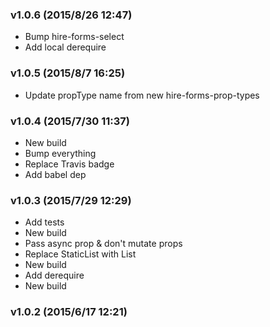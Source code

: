 ### v1.0.6	(2015/8/26 12:47)
* Bump hire-forms-select
* Add local derequire

### v1.0.5	(2015/8/7 16:25)
* Update propType name from new hire-forms-prop-types

### v1.0.4	(2015/7/30 11:37)
* New build
* Bump everything
* Replace Travis badge
* Add babel dep

### v1.0.3	(2015/7/29 12:29)
* Add tests
* New build
* Pass async prop & don't mutate props
* Replace StaticList with List
* New build
* Add derequire
* New build

### v1.0.2	(2015/6/17 12:21)


